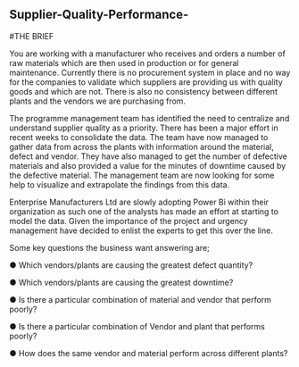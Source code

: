## Supplier-Quality-Performance-

#THE BRIEF

You are working with a manufacturer who receives and orders a number of raw materials
which are then used in production or for general maintenance.
Currently there is no procurement system in place and no way for the companies to validate
which suppliers are providing us with quality goods and which are not.
There is also no consistency between different plants and the vendors we are purchasing
from.

The programme management team has identified the need to centralize and understand
supplier quality as a priority.
There has been a major effort in recent weeks to consolidate the data.
The team have now managed to gather data from across the plants with information
around the material, defect and vendor.
They have also managed to get the number of defective materials and also provided a
value for the minutes of downtime caused by the defective material.
The management team are now looking for some help to visualize and extrapolate the
findings from this data.

Enterprise Manufacturers Ltd are slowly adopting Power Bi within their organization as such
one of the analysts has made an effort at starting to model the data.
Given the importance of the project and urgency management have decided to enlist the
experts to get this over the line.

Some key questions the business want answering are;

● Which vendors/plants are causing the greatest defect quantity?

● Which vendors/plants are causing the greatest downtime?

● Is there a particular combination of material and vendor that perform poorly?

● Is there a particular combination of Vendor and plant that performs poorly?

● How does the same vendor and material perform across different plants?
